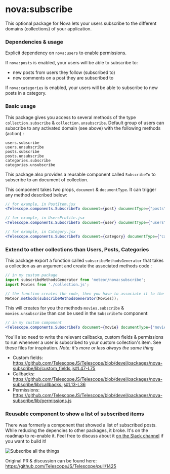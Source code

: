 # nova:subscribe

This optional package for Nova lets your users subscribe to the different domains (collections) of your application.

### Dependencies & usage
Explicit dependency on `nova:users` to enable permissions.

If `nova:posts` is enabled, your users will be able to subscribe to:
* new posts from users they follow (subscribed to)
* new comments on a post they are subscribed to

If `nova:categories` is enabled, your users will be able to subscribe to new posts in a category.

### Basic usage

This package gives you access to several methods of the type `collection.subscribe` & `collection.unsubscribe`. Default group of users can subscribe to any activated domain (see above) with the following methods (action) :
```
users.subscribe
users.unsubscribe
posts.subscribe
posts.unsubscribe
categories.subscribe
categories.unsubscribe
```

This package also provides a reusable component called `SubscribeTo` to subscribe to an document of collection.

This component takes two props, `document` & `documentType`. It can trigger any method described below:

```jsx
// for example, in PostItem.jsx
<Telescope.components.SubscribeTo document={post} documentType={"posts"} />

// for example, in UsersProfile.jsx
<Telescope.components.SubscribeTo document={user} documentType={"users"} />

// for example, in Category.jsx
<Telescope.components.SubscribeTo document={category} documentType={"categories"} />
```

### Extend to other collections than Users, Posts, Categories
This package export a function called `subscribeMethodsGenerator` that takes a collection as an argument and create the associated methods code :

```js
// in my custom package
import subscribeMethodsGenerator from 'meteor/nova:subscribe';
import Movies from './collection.js';

// the function creates the code, then you have to associate it to the Meteor namespace:
Meteor.methods(subscribeMethodsGenerator(Movies)); 
```

This will creates for you the methods `movies.subscribe` & `movies.unsubscribe` than can be used in the `SubscribeTo` component: 
```jsx
// in my custom component
<Telescope.components.SubscribeTo document={movie} documentType={"movies"} />
```

You'll also need to write the relevant callbacks, custom fields & permissions to run whenever a user is subscribed to your custom collection's item. See these files for inspiration.
*Note: it's more or less always the same thing*

* Custom fields: https://github.com/TelescopeJS/Telescope/blob/devel/packages/nova-subscribe/lib/custom_fields.js#L47-L75
* Callbacks: https://github.com/TelescopeJS/Telescope/blob/devel/packages/nova-subscribe/lib/callbacks.js#L13-L36
* Permissions: https://github.com/TelescopeJS/Telescope/blob/devel/packages/nova-subscribe/lib/permissions.js

### Reusable component to show a list of subscribed items

There was formerly a component that showed a list of subscribed posts. While reducing the depencies to other packages, it broke. It's on the roadmap to re-enable it. Feel free to discuss about it [on the Slack channel](http://slack.telescopeapp.org/) if you want to build it!

![Subscribe all the things](https://cdn.meme.am/instances/500x/70780773.jpg)

Original PR & discussion can be found here: https://github.com/TelescopeJS/Telescope/pull/1425
